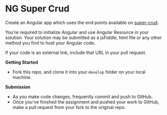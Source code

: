 # NG Super Crud

Create an Angular app which uses the end points available on <a href="https://github.com/sf-wdi-24/crud-api" target="_blank">super-crud</a>.

You're required to initialize Angular and use Angular Resource in your solution. Your solution may be submitted as a jsFiddle, html file or any other method you find to host your Angular code.

If your code is an external link, include that URL in your pull request.

**Getting Started**
* Fork this repo, and clone it into your `develop` folder on your local machine.

**Submission**
* As you make code changes, frequently commit and push to GitHub.
* Once you've finished the assignment and pushed your work to GitHub, make a pull request from your fork to the original repo.
